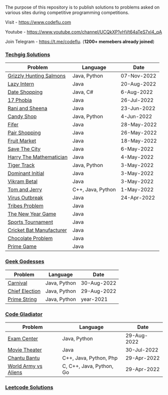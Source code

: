 

The purpose of this repository is to publish solutions to problems asked on various sites during competitive programming competitions.

Visit - https://www.codeflu.com

Youtube - https://www.youtube.com/channel/UCQkXP1yHVt64aTeS7xI4_qA

Join Telegram - https://t.me/codeflu. (**1200+ memebers already joined**)

### [Techgig Solutions](https://github.com/code-flu/problems/tree/main/techgig)

| Problem | Language |Date
|--|--|--|
| [Grizzly Hunting Salmons](https://github.com/code-flu/problems/tree/main/techgig/grizzly_hunting_salmons) | Java, Python | 07-Nov-2022
| [Lazy Intern](https://github.com/code-flu/problems/tree/main/techgig/lazy_intern) | Java | 20-Aug-2022
| [Date Shopping](https://github.com/code-flu/problems/tree/main/techgig/date_shopping) | Java, C# | 6-Aug-2022
| [17 Phobia](https://github.com/code-flu/problems/tree/main/techgig/17_phobia) | Java | 26-Jul-2022
| [Rani and Sheena](https://github.com/code-flu/problems/tree/main/techgig/rani_and_sheena) | Java | 23-Jun-2022
| [Candy Shop](https://github.com/code-flu/problems/tree/main/techgig/candy%20shop) | Java, Python | 4-Jun-2022
| [Fifer](https://github.com/code-flu/problems/tree/main/techgig/fifer) | Java | 28-May-2022
| [Pair Shopping](https://github.com/code-flu/problems/tree/main/techgig/pair_shopping) | Java | 26-May-2022
| [Fruit Market](https://github.com/code-flu/problems/tree/main/techgig/fruit_market) | Java | 18-May-2022
| [Save The City](https://github.com/code-flu/problems/tree/main/techgig/save_the_city) | Java | 6-May-2022
| [Harry The Mathematician](https://github.com/code-flu/problems/tree/main/techgig/harry_the_mathematician) | Java | 4-May-2022
| [Tiger Track](https://github.com/code-flu/problems/tree/main/techgig/tiger_track) | Java, Python | 3-May-2022
| [Dominant Initial](https://github.com/code-flu/problems/tree/main/techgig/dominant_initial) | Java | 3-May-2022
| [Vikram Betal](https://github.com/code-flu/problems/tree/main/techgig/vikram_betal) | Java | 3-May-2022
| [Tom and Jerry](https://github.com/code-flu/problems/tree/main/techgig/tom_and_jerry) | C++, Java, Python | 1-May-2022
| [Virus Outbreak](https://github.com/code-flu/problems/tree/main/techgig/virus_outbreak) | Java | 24-Apr-2022
| [Tribes Problem](https://github.com/code-flu/problems/tree/main/techgig/tribes_problem) | Java |
| [The New Year Game](https://github.com/code-flu/problems/tree/main/techgig/the_new_year_game) | Java |
| [Sports Tournament](https://github.com/code-flu/problems/tree/main/techgig/sports_tournament) | Java |
| [Cricket Bat Manufacturer](https://github.com/code-flu/problems/tree/main/techgig/cricket_bat_manufacturer) | Java |
| [Chocolate Problem](https://github.com/code-flu/problems/tree/main/techgig/chocolate_problem) | Java |
| [Prime Game](https://github.com/code-flu/problems/tree/main/techgig/prime_game) | Java |

### [Geek Godesses](https://github.com/code-flu/problems/tree/main/geek-godesses)
| Problem | Language |Date
|--|--|--|
| [Carnival](https://github.com/code-flu/problems/tree/main/geek-godesses/2022/carnival) | Java, Python | 30-Aug-2022
| [Chief Election](https://github.com/code-flu/problems/tree/main/geek-godesses/2022/chief_election) | Java, Python | 29-Aug-2022
| [Prime String](https://github.com/code-flu/problems/tree/main/geek-godesses/2021/prime_string) | Java, Python | year-2021

### [Code Gladiator](https://github.com/code-flu/problems/tree/main/code-gladiator) 
| Problem | Language |Date
|--|--|--|
|  [Exam Center](https://github.com/code-flu/problems/tree/main/code-gladiator/2022/exam_center) | Java, Python | 29-Aug-2022
|  [Movie Theater](https://github.com/code-flu/problems/tree/main/code-gladiator/2022/movie_theater) | Java | 30-Jul-2022
|  [Chantu Bantu](https://github.com/code-flu/problems/tree/main/code-gladiator/2022/chantu_bantu) | C++, Java, Python, Php | 29-Apr-2022
| [World Army vs Aliens](https://github.com/code-flu/problems/tree/main/code-gladiator/2022/world_army_vs_aliens) | C, C++, Java, Python, Go | 29-Apr-2022

### [Leetcode Solutions](https://github.com/code-flu/problems/tree/main/leetcode)
